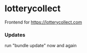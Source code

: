 # lotterycollect

Frontend for https://lotterycollect.com


### Updates

   run "bundle update" now and again

